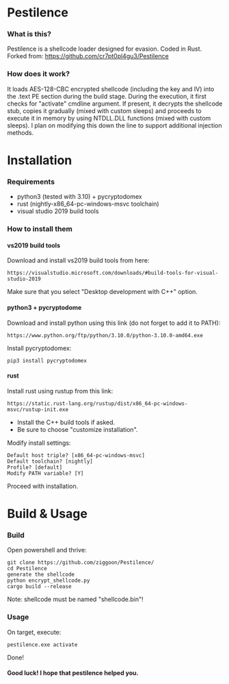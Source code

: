 # Pestilence
### What is this?
Pestilence is a shellcode loader designed for evasion. Coded in Rust. Forked from: https://github.com/cr7pt0pl4gu3/Pestilence
### How does it work?
It loads AES-128-CBC encrypted shellcode (including the key and IV) into the .text PE section during the build stage.
During the execution, it first checks for "activate" cmdline argument. If present, it decrypts the shellcode stub, copies it gradually (mixed with custom sleeps) and proceeds to execute it in memory by using NTDLL.DLL functions (mixed with custom sleeps). I plan on modifying this down the line to support additional injection methods.
# Installation
### Requirements
* python3 (tested with 3.10) + pycryptodomex
* rust (nightly-x86_64-pc-windows-msvc toolchain)
* visual studio 2019 build tools
### How to install them
#### vs2019 build tools
Download and install vs2019 build tools from here:
```
https://visualstudio.microsoft.com/downloads/#build-tools-for-visual-studio-2019
```
Make sure that you select "Desktop development with C++" option.
#### python3 + pycryptodome
Download and install python using this link (do not forget to add it to PATH):
```
https://www.python.org/ftp/python/3.10.0/python-3.10.0-amd64.exe
```
Install pycryptodomex:
```shell
pip3 install pycryptodomex
```
#### rust
Install rust using rustup from this link:
```
https://static.rust-lang.org/rustup/dist/x86_64-pc-windows-msvc/rustup-init.exe
```
* Install the C++ build tools if asked.
* Be sure to choose "customize installation".

Modify install settings:
```
Default host triple? [x86_64-pc-windows-msvc]
Default toolchain? [nightly]
Profile? [default]
Modify PATH variable? [Y]
```
Proceed with installation.
# Build & Usage
### Build
Open powershell and thrive:
```shell
git clone https://github.com/ziggoon/Pestilence/
cd Pestilence
generate the shellcode
python encrypt_shellcode.py
cargo build --release
```
Note: shellcode must be named "shellcode.bin"!
### Usage
On target, execute:
```shell
pestilence.exe activate
```
Done!
#### Good luck! I hope that pestilence helped you.
